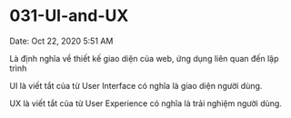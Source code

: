 # 031-UI-and-UX

Date: Oct 22, 2020 5:51 AM

Là định nghĩa về thiết kế giao diện của web, ứng dụng liên quan đến lập trình

UI là viết tắt của từ User Interface có nghĩa là giao diện người dùng.

UX là viết tắt của từ User Experience có nghĩa là trải nghiệm người dùng.